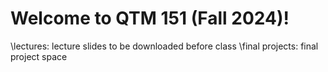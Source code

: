# Welcome to QTM 151 (Fall 2024)!

\lectures: lecture slides to be downloaded before class
\final projects: final project space
